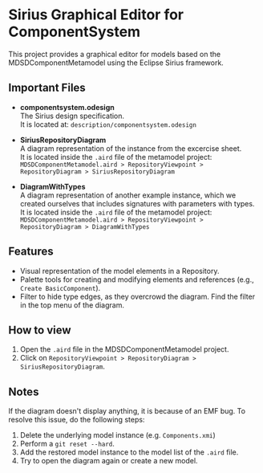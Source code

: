 # Sirius Graphical Editor for ComponentSystem

This project provides a graphical editor for models based on the MDSDComponentMetamodel using the Eclipse Sirius framework.

## Important Files

- **componentsystem.odesign**  
  The Sirius design specification.  
  It is located at: `description/componentsystem.odesign`

- **SiriusRepositoryDiagram**  
  A diagram representation of the instance from the excercise sheet.  
  It is located inside the `.aird` file of the metamodel project: `MDSDComponentMetamodel.aird > RepositoryViewpoint > RepositoryDiagram > SiriusRepositoryDiagram`

- **DiagramWithTypes**  
  A diagram representation of another example instance, which we created ourselves that includes signatures with parameters with types.  
  It is located inside the `.aird` file of the metamodel project: `MDSDComponentMetamodel.aird > RepositoryViewpoint > RepositoryDiagram > DiagramWithTypes`

## Features

- Visual representation of the model elements in a Repository.
- Palette tools for creating and modifying elements and references (e.g., `Create BasicComponent`).
- Filter to hide type edges, as they overcrowd the diagram. Find the filter in the top menu of the diagram.

## How to view

1. Open the `.aird` file in the MDSDComponentMetamodel project.
2. Click on `RepositoryViewpoint > RepositoryDiagram > SiriusRepositoryDiagram`.

## Notes

If the diagram doesn't display anything, it is because of an EMF bug. 
To resolve this issue, do the following steps:
1. Delete the underlying model instance (e.g. `Components.xmi`)
2. Perform a `git reset --hard`.
3. Add the restored model instance to the model list of the `.aird` file. 
4. Try to open the diagram again or create a new model.

